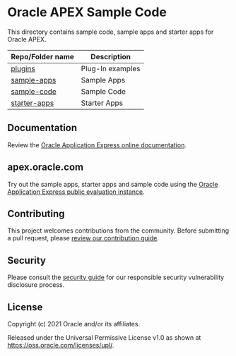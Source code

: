 # Oracle APEX Sample Code

This directory contains sample code, sample apps and starter apps for Oracle APEX.

| Repo/Folder name  | Description |
| ------------- | ------------- |
| [plugins](./plugins) | Plug-In examples |
| [sample-apps](./sample-apps) | Sample Apps |
| [sample-code](./sample-code) | Sample Code |
| [starter-apps](./starter-apps) | Starter Apps |

## Documentation
Review the [Oracle Application Express online documentation](https://docs.oracle.com/en/database/oracle/application-express/20.2/index.html).

## apex.oracle.com
Try out the sample apps, starter apps and sample code using the [Oracle Application Express public evaluation instance](https://apex.oracle.com).

## Contributing

This project welcomes contributions from the community. Before submitting a pull
request, please [review our contribution guide](./CONTRIBUTING.md).

## Security

Please consult the [security guide](./SECURITY.md) for our responsible security
vulnerability disclosure process.

## License

Copyright (c) 2021 Oracle and/or its affiliates.

Released under the Universal Permissive License v1.0 as shown at
<https://oss.oracle.com/licenses/upl/>.

